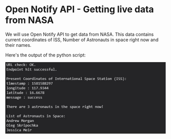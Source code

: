 # Open Notify API - Getting live data from NASA

We will use Open Notify API to get data from NASA. This data contains current coordinates of ISS, Number of Astronauts in space right now and their names.

Here's the output of the python script:

![img](https://github.com/deepankarkotnala/PlayWithPython/blob/master/APIs_Using_Python/Images/NASA_API_Info.JPG)
